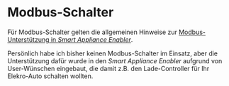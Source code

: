 # Modbus-Schalter

Für Modbus-Schalter gelten die allgemeinen Hinweise zur [Modbus-Unterstützung in *Smart Appliance Enabler*](Modbus_DE.md).

Persönlich habe ich bisher keinen Modbus-Schalter im Einsatz, aber die Unterstützung dafür wurde in den *Smart Appliance Enabler* aufgrund von User-Wünschen eingebaut, die damit z.B. den Lade-Controller für Ihr Elekro-Auto schalten wollten.
